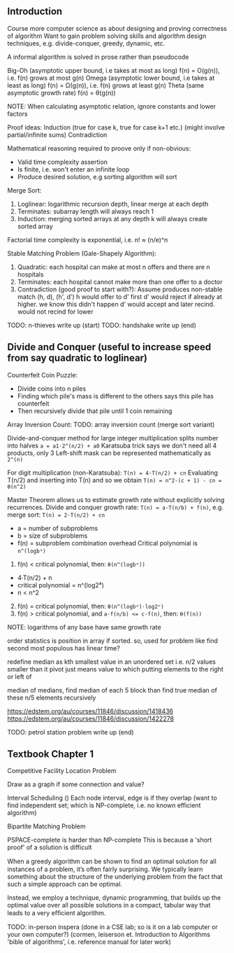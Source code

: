 <!-- SPDX-License-Identifier: zlib-acknowledgement -->
## Introduction
Course more computer science as about designing and proving correctness of algorithm
Want to gain problem solving skills and algorithm design techniques, e.g. divide-conquer, greedy, dynamic, etc.

A informal algorithm is solved in prose rather than pseudocode

Big-Oh (asymptotic upper bound, i.e takes at most as long)
f(n) = O(g(n)), i.e. f(n) grows at most g(n)
Omega (asymptotic lower bound, i.e takes at least as long)
f(n) = Ω(g(n)), i.e. f(n) grows at least g(n)
Theta (same asymptotic growth rate)
f(n) = θ(g(n))

NOTE: When calculating asymptotic relation, ignore constants and lower factors

Proof ideas:
Induction (true for case k, true for case k+1 etc.) (might involve partial/infinite sums)
Contradiction

Mathematical reasoning required to proove only if non-obvious:
  * Valid time complexity assertion
  * Is finite, i.e. won't enter an infinite loop
  * Produce desired solution, e.g sorting algorithm will sort

Merge Sort:
1. Loglinear: logarithmic recursion depth, linear merge at each depth
2. Terminates: subarray length will always reach 1
3. Induction: merging sorted arrays at any depth k will always create sorted array

Factorial time complexity is exponential, i.e. n! ≈ (n/e)^n

Stable Matching Problem (Gale-Shapely Algorithm):
1. Quadratic: each hospital can make at most n offers and there are n hospitals
2. Terminates: each hospital cannot make more than one offer to a doctor
3. Contradiction (good proof to start with?): 
   Assume produces non-stable match (h, d), (h', d')
   h would offer to d' first
   d' would reject if already at higher. we know this didn't happen
   d' would accept and later recind. would not recind for lower

TODO: n-thieves write up (start)
TODO: handshake write up (end)

## Divide and Conquer (useful to increase speed from say quadratic to loglinear)
Counterfeit Coin Puzzle:
* Divide coins into n piles
* Finding which pile's mass is different to the others says this pile has counterfeit
* Then recursively divide that pile until 1 coin remaining

Array Inversion Count:
TODO: array inversion count (merge sort variant)

Divide-and-conquer method for large integer multiplication splits number into halves `a = a1·2^(n/2) + a0`
Karatsuba trick says we don't need all 4 products, only 3
Left-shift mask can be represented mathematically as `2^(n)`

For digit multiplication (non-Karatsuba): `T(n) = 4·T(n/2) + cn`
Evaluating T(n/2) and inserting into T(n) and so we obtain `T(n) = n^2·(c + 1) - cn = θ(n^2)`

Master Theorem allows us to estimate growth rate without explicitly solving recurrences.
Divide and conquer growth rate: `T(n) = a·T(n/b) + f(n)`, e.g. merge sort: `T(n) = 2·T(n/2) + cn`
* a = number of subproblems
* b = size of subproblems
* f(n) = subproblem combination overhead
Critical polynomial is `n^(logbᵃ)`
1. f(n) < critical polynomial, then: `θ(n^(logbᵃ))`
  * 4·T(n/2) + n
  * critical polynomial = n^(log2⁴) 
  * n < n^2
2. f(n) = critical polynomial, then: `θ(n^(logbᵃ)·log2ⁿ)`
3. f(n) > critical polynomial, and `a·f(n/b) <= c·f(n)`, then: `θ(f(n))`

NOTE: logarithms of any base have same growth rate


order statistics is position in array if sorted.
so, used for problem like find second most populous
has linear time?


redefine median as kth smallest value in an unordered set 
i.e. n/2 values smaller than it
pivot just means value to which putting elements to the right or left of

median of medians, find median of each 5 block than
find true median of these n/5 elements recursively

https://edstem.org/au/courses/11846/discussion/1418436
https://edstem.org/au/courses/11846/discussion/1422278


TODO: petrol station problem write up (end)

## Textbook Chapter 1
Competitive Facility Location Problem

Draw as a graph if some connection and value?

Interval Scheduling ()
Each node interval, edge is if they overlap
(want to find independent set; which is NP-complete, i.e. no known efficient algorithm)

Bipartite Matching Problem

PSPACE-complete is harder than NP-complete
This is because a 'short proof' of a solution is difficult

When a greedy algorithm can be shown to ﬁnd an optimal solution for all instances of a problem, it’s often fairly
surprising. We typically learn something about the structure of the underlying
problem from the fact that such a simple approach can be optimal.

Instead, we employ a technique, dynamic programming, that builds up the
optimal value over all possible solutions in a compact, tabular way that leads
to a very efﬁcient algorithm.


TODO: in-person inspera (done in a CSE lab; so is it on a lab computer or your own computer?)
(cormen, leiserson et. Introduction to Algorithms 'bible of algorithms', i.e. reference manual for later work)
